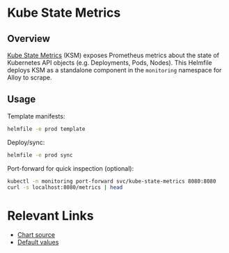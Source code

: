 # Kube State Metrics

## Overview

[Kube State Metrics](https://github.com/kubernetes/kube-state-metrics) (KSM) exposes Prometheus metrics about the state of Kubernetes API objects (e.g. Deployments, Pods, Nodes). This Helmfile deploys KSM as a standalone component in the `monitoring` namespace for Alloy to scrape.

## Usage

Template manifests:

```bash
helmfile -e prod template
```

Deploy/sync:

```bash
helmfile -e prod sync
```

Port-forward for quick inspection (optional):

```bash
kubectl -n monitoring port-forward svc/kube-state-metrics 8080:8080
curl -s localhost:8080/metrics | head
```

# Relevant Links

- [Chart source](https://github.com/prometheus-community/helm-charts/tree/main/charts/kube-state-metrics)
- [Default values](https://github.com/prometheus-community/helm-charts/blob/main/charts/kube-state-metrics/values.yaml)
